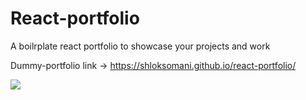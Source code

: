 # React-portfolio

A boilrplate react portfolio to showcase your projects and work


Dummy-portfolio link -> https://shloksomani.github.io/react-portfolio/

![](test.gif)
